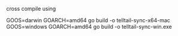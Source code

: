 cross compile using

GOOS=darwin GOARCH=amd64 go build -o telltail-sync-x64-mac
GOOS=windows GOARCH=amd64 go build -o telltail-sync-win.exe
